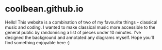 # coolbean.github.io
Hello! This website is a combination of two of my favourite things - classical music and coding. I wanted to make classical music more accessible to the general public by randomising a list of pieces under 10 minutes. I've designed the background and annotated any diagrams myself. Hope you'll find something enjoyable here :)
